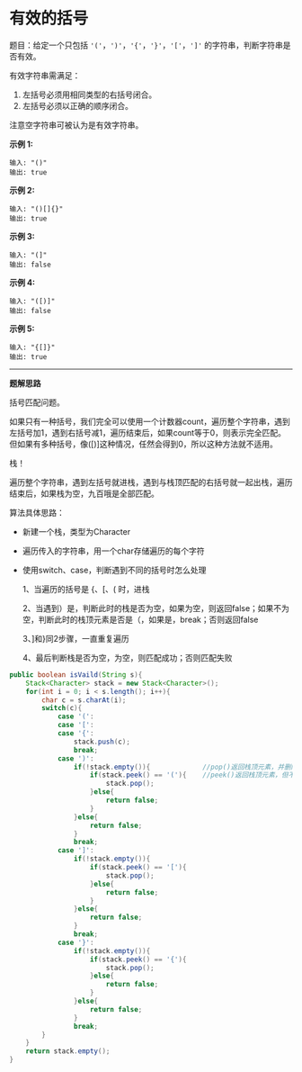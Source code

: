 # 有效的括号

题目：给定一个只包括 `'('`，`')'`，`'{'`，`'}'`，`'['`，`']'` 的字符串，判断字符串是否有效。

有效字符串需满足：

1. 左括号必须用相同类型的右括号闭合。
2. 左括号必须以正确的顺序闭合。

注意空字符串可被认为是有效字符串。

**示例 1:**

```
输入: "()"
输出: true
```

**示例 2:**

```
输入: "()[]{}"
输出: true
```

**示例 3:**

```
输入: "(]"
输出: false
```

**示例 4:**

```
输入: "([)]"
输出: false
```

**示例 5:**

```
输入: "{[]}"
输出: true
```

***

**题解思路**

括号匹配问题。

如果只有一种括号，我们完全可以使用一个计数器count，遍历整个字符串，遇到左括号加1，遇到右括号减1，遍历结束后，如果count等于0，则表示完全匹配。但如果有多种括号，像([)]这种情况，任然会得到0，所以这种方法就不适用。

栈！

遍历整个字符串，遇到左括号就进栈，遇到与栈顶匹配的右括号就一起出栈，遍历结束后，如果栈为空，九百哦是全部匹配。

算法具体思路：

- 新建一个栈，类型为Character

- 遍历传入的字符串，用一个char存储遍历的每个字符

- 使用switch、case，判断遇到不同的括号时怎么处理

  1、当遍历的括号是 {、[、(  时，进栈

  2、当遇到）是，判断此时的栈是否为空，如果为空，则返回false；如果不为空，判断此时的栈顶元素是否是（，如果是，break；否则返回false

  3、]和}同2步骤，一直重复遍历

  4、最后判断栈是否为空，为空，则匹配成功；否则匹配失败

```java
public boolean isVaild(String s){
    Stack<Character> stack = new Stack<Character>();
    for(int i = 0; i < s.length(); i++){
        char c = s.charAt(i);
        switch(c){
            case '(':
            case '[':
            case '{':
                stack.push(c);
            	break;
            case ')':
            	if(!stack.empty()){				//pop()返回栈顶元素，并删除它
                    if(stack.peek() == '('){	//peek()返回栈顶元素，但不在堆栈中删除它
                        stack.pop();
                    }else{
                        return false;
                    }
                }else{
                    return false;
                }
            	break;
            case ']':
            	if(!stack.empty()){
                    if(stack.peek() == '['){
                        stack.pop();
                    }else{
                        return false;
                    }
                }else{
                    return false;
                }
            	break;
            case '}':
            	if(!stack.empty()){
                    if(stack.peek() == '{'){
                        stack.pop();
                    }else{
                        return false;
                    }
                }else{
                    return false;
                }
            	break; 
        }
    }
    return stack.empty();
}
```

